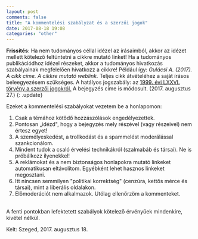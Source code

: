 ```yaml
---
layout: post
comments: false
title: "A kommentelési szabályzat és a szerzői jogok"
date: 2017-08-18 19:08
categories: "other"
---
```


**Frissítés**: Ha nem tudományos céllal idézel az írásaimból, akkor az idézet mellett kötelező feltüntetni a cikkre mutató linket! Ha a tudományos publikációdhoz idézel részeket, akkor  a tudományos hivatkozás szabályainak megfelelően hivatkozz a cikkre! Például így: *Gulácsi A. (2017). A cikk címe. A cikkre mutató weblink.* Teljes cikk átvételéhez a saját írásos beleegyezésem szükséges. A hatályos jogszabály: az [1999. évi LXXVI. törvény a szerzői jogokról.](https://net.jogtar.hu/jr/gen/hjegy_doc.cgi?docid=99900076.TV) A bejegyzés címe is módosult. (2017. augusztus 27.)
{: .update}

<!--break-->

Ezeket a kommentelési szabályokat vezetem be a honlapomon:


1. Csak a témához kötődő hozzászólások engedélyezettek.
2. Pontosan „idézd", hogy a bejegyzés mely részével (vagy részeivel) nem értesz egyet!
3. A személyeskedést, a trollkodást és a spammelést moderálással szankcionálom.
4. Mindent tudok a csaló érvelési technikákról (szalmabáb és társai). Ne is próbálkozz ilyenekkel!
5. A reklámokat és a nem biztonságos honlapokra mutató linkeket automatikusan eltávolítom. Egyébként lehet hasznos linkeket megosztani.
6. Itt nincsen semmilyen "politikai korrektség" (cenzúra, kettős mérce és társai), mint a liberális oldalakon.
7. Előmoderációt nem alkalmazok. Utólag ellenőrzöm a kommenteket.

<br />
A fenti pontokban lefektetett szabályok kötelező érvényűek mindenkire, kivétel nélkül.
<br />

Kelt: Szeged, 2017. augusztus 18.
